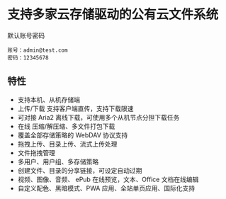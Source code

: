 # 支持多家云存储驱动的公有云文件系统

默认账号密码
```
账号：admin@test.com
密码：12345678
```

## 特性
* 支持本机、从机存储端
* 上传/下载 支持客户端直传，支持下载限速
* 可对接 Aria2 离线下载，可使用多个从机节点分担下载任务
* 在线 压缩/解压缩、多文件打包下载
* 覆盖全部存储策略的 WebDAV 协议支持
* 拖拽上传、目录上传、流式上传处理
* 文件拖拽管理
* 多用户、用户组、多存储策略
* 创建文件、目录的分享链接，可设定自动过期
* 视频、图像、音频、 ePub 在线预览，文本、Office 文档在线编辑
* 自定义配色、黑暗模式、PWA 应用、全站单页应用、国际化支持
